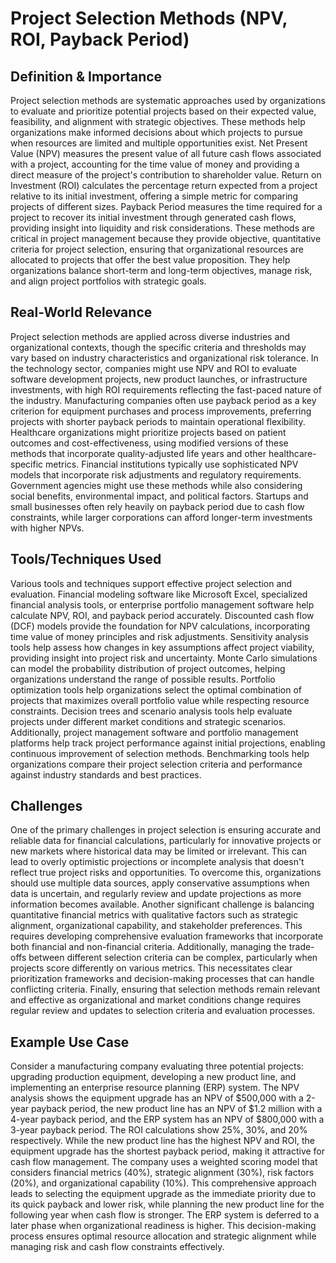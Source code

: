 # Project Selection Methods (NPV, ROI, Payback Period)

## Definition & Importance

Project selection methods are systematic approaches used by organizations to evaluate and prioritize potential projects based on their expected value, feasibility, and alignment with strategic objectives. These methods help organizations make informed decisions about which projects to pursue when resources are limited and multiple opportunities exist. Net Present Value (NPV) measures the present value of all future cash flows associated with a project, accounting for the time value of money and providing a direct measure of the project's contribution to shareholder value. Return on Investment (ROI) calculates the percentage return expected from a project relative to its initial investment, offering a simple metric for comparing projects of different sizes. Payback Period measures the time required for a project to recover its initial investment through generated cash flows, providing insight into liquidity and risk considerations. These methods are critical in project management because they provide objective, quantitative criteria for project selection, ensuring that organizational resources are allocated to projects that offer the best value proposition. They help organizations balance short-term and long-term objectives, manage risk, and align project portfolios with strategic goals.

## Real-World Relevance

Project selection methods are applied across diverse industries and organizational contexts, though the specific criteria and thresholds may vary based on industry characteristics and organizational risk tolerance. In the technology sector, companies might use NPV and ROI to evaluate software development projects, new product launches, or infrastructure investments, with high ROI requirements reflecting the fast-paced nature of the industry. Manufacturing companies often use payback period as a key criterion for equipment purchases and process improvements, preferring projects with shorter payback periods to maintain operational flexibility. Healthcare organizations might prioritize projects based on patient outcomes and cost-effectiveness, using modified versions of these methods that incorporate quality-adjusted life years and other healthcare-specific metrics. Financial institutions typically use sophisticated NPV models that incorporate risk adjustments and regulatory requirements. Government agencies might use these methods while also considering social benefits, environmental impact, and political factors. Startups and small businesses often rely heavily on payback period due to cash flow constraints, while larger corporations can afford longer-term investments with higher NPVs.

## Tools/Techniques Used

Various tools and techniques support effective project selection and evaluation. Financial modeling software like Microsoft Excel, specialized financial analysis tools, or enterprise portfolio management software help calculate NPV, ROI, and payback period accurately. Discounted cash flow (DCF) models provide the foundation for NPV calculations, incorporating time value of money principles and risk adjustments. Sensitivity analysis tools help assess how changes in key assumptions affect project viability, providing insight into project risk and uncertainty. Monte Carlo simulations can model the probability distribution of project outcomes, helping organizations understand the range of possible results. Portfolio optimization tools help organizations select the optimal combination of projects that maximizes overall portfolio value while respecting resource constraints. Decision trees and scenario analysis tools help evaluate projects under different market conditions and strategic scenarios. Additionally, project management software and portfolio management platforms help track project performance against initial projections, enabling continuous improvement of selection methods. Benchmarking tools help organizations compare their project selection criteria and performance against industry standards and best practices.

## Challenges

One of the primary challenges in project selection is ensuring accurate and reliable data for financial calculations, particularly for innovative projects or new markets where historical data may be limited or irrelevant. This can lead to overly optimistic projections or incomplete analysis that doesn't reflect true project risks and opportunities. To overcome this, organizations should use multiple data sources, apply conservative assumptions when data is uncertain, and regularly review and update projections as more information becomes available. Another significant challenge is balancing quantitative financial metrics with qualitative factors such as strategic alignment, organizational capability, and stakeholder preferences. This requires developing comprehensive evaluation frameworks that incorporate both financial and non-financial criteria. Additionally, managing the trade-offs between different selection criteria can be complex, particularly when projects score differently on various metrics. This necessitates clear prioritization frameworks and decision-making processes that can handle conflicting criteria. Finally, ensuring that selection methods remain relevant and effective as organizational and market conditions change requires regular review and updates to selection criteria and evaluation processes.

## Example Use Case

Consider a manufacturing company evaluating three potential projects: upgrading production equipment, developing a new product line, and implementing an enterprise resource planning (ERP) system. The NPV analysis shows the equipment upgrade has an NPV of $500,000 with a 2-year payback period, the new product line has an NPV of $1.2 million with a 4-year payback period, and the ERP system has an NPV of $800,000 with a 3-year payback period. The ROI calculations show 25%, 30%, and 20% respectively. While the new product line has the highest NPV and ROI, the equipment upgrade has the shortest payback period, making it attractive for cash flow management. The company uses a weighted scoring model that considers financial metrics (40%), strategic alignment (30%), risk factors (20%), and organizational capability (10%). This comprehensive approach leads to selecting the equipment upgrade as the immediate priority due to its quick payback and lower risk, while planning the new product line for the following year when cash flow is stronger. The ERP system is deferred to a later phase when organizational readiness is higher. This decision-making process ensures optimal resource allocation and strategic alignment while managing risk and cash flow constraints effectively. 
